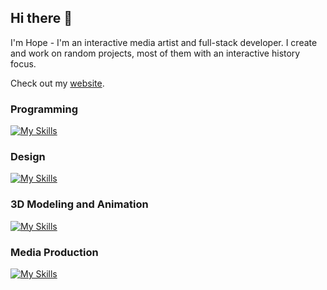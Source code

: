 ## Hi there 👋

I'm Hope - I'm an interactive media artist and full-stack developer. I create and work on random projects, most of them with an interactive history focus.

Check out my [website](https://www.hopemoore.com).

### Programming
[![My Skills](https://skillicons.dev/icons?i=js,html,css,jquery,nodejs,python,php,mysql,unity,arduino,processing,cs,java,wordpress,androidstudio,p5js)](https://skillicons.dev)

### Design
[![My Skills](https://skillicons.dev/icons?i=photoshop,illustrator,xd)](https://skillicons.dev)

### 3D Modeling and Animation
[![My Skills](https://skillicons.dev/icons?i=blender,unity,unreal)](https://skillicons.dev)

### Media Production
[![My Skills](https://skillicons.dev/icons?i=premiere,aftereffects,audition)](https://skillicons.dev)

